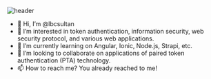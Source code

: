 ![header](https://capsule-render.vercel.app/api?type=Wave&text=lbcsultan)
- 👋 Hi, I’m @lbcsultan
- 👀 I’m interested in token authentication, information security, web security protocol, and various web applications. 
- 🌱 I’m currently learning on Angular, Ionic, Node.js, Strapi, etc.
- 💞️ I’m looking to collaborate on applications of paired token authentication (PTA) technology. 
- 📫 How to reach me? You already reached to me!

<!---
lbcsultan/lbcsultan is a ✨ special ✨ repository because its `README.md` (this file) appears on your GitHub profile.
You can click the Preview link to take a look at your changes.
--->
